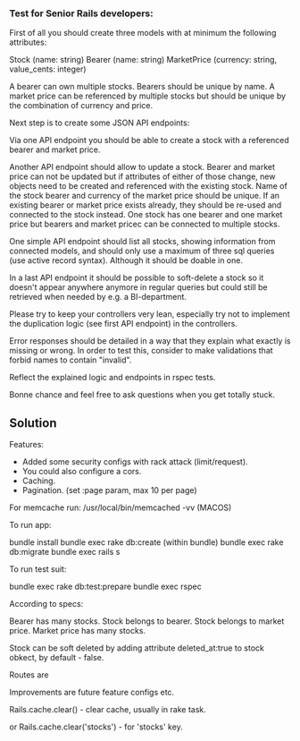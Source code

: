 ### Test for Senior Rails developers:

First of all you should create three models with at minimum the following attributes:

Stock (name: string)
Bearer (name: string)
MarketPrice (currency: string, value_cents: integer)

A bearer can own multiple stocks. Bearers should be unique by name. A market price can be referenced by multiple stocks but should be unique by the combination of currency and price.

Next step is to create some JSON API endpoints:

Via one API endpoint you should be able to create a stock with a referenced bearer and market price.

Another API endpoint should allow to update a stock. Bearer and market price can not be updated but if attributes of either of those change, new objects need to be created and referenced with the existing stock. Name of the stock bearer and currency of the market price should be unique. If an existing bearer or market price exists already, they should be re-used and connected to the stock instead. One stock has one bearer and one market price but bearers and market pricec can be connected to multiple stocks.

One simple API endpoint should list all stocks, showing information from connected models, and should only use a maximum of three sql queries (use active record syntax). Although it should be doable in one.

In a last API endpoint it should be possible to soft-delete a stock so it doesn't appear anywhere anymore in regular queries but could still be retrieved when needed by e.g. a BI-department.

Please try to keep your controllers very lean, especially try not to implement the duplication logic (see first API endpoint) in the controllers.

Error responses should be detailed in a way that they explain what exactly is missing or wrong. In order to test this, consider to make validations that forbid names to contain "invalid".

Reflect the explained logic and endpoints in rspec tests.

Bonne chance and feel free to ask questions when you get totally stuck.

## Solution
Features: 
 * Added some security configs with rack attack (limit/request).
 * You could also configure a cors.
 * Caching.
 * Pagination. (set :page param, max 10 per page)

 For memcache run:
 /usr/local/bin/memcached -vv (MACOS)

To run app:

bundle install
bundle exec rake db:create (within bundle)
bundle exec rake db:migrate
bundle exec rails s


To run test suit:

bundle exec rake db:test:prepare
bundle exec rspec

According to specs:

Bearer has many stocks.
Stock belongs to bearer.
Stock belongs to market price.
Market price has many stocks.

Stock can be soft deleted by adding attribute deleted_at:true to stock obkect, by default - false.

Routes are 

Improvements are future feature configs etc.

Rails.cache.clear()  - clear cache, usually in rake task.

or Rails.cache.clear('stocks') - for 'stocks' key.